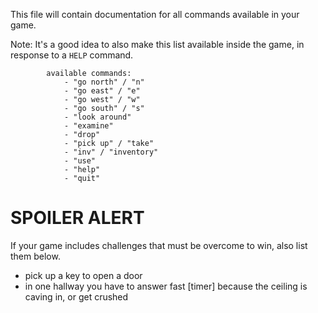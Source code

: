 This file will contain documentation for all commands available in your game.

Note:  It's a good idea to also make this list available inside the game, in response to a `HELP` command.

            available commands:
                - "go north" / "n"
                - "go east" / "e"
                - "go west" / "w"
                - "go south" / "s"
                - "look around"
                - "examine"
                - "drop"
                - "pick up" / "take"
                - "inv" / "inventory"
                - "use"
                - "help"
                - "quit"



# SPOILER ALERT

If your game includes challenges that must be overcome to win, also list them below.

- pick up a key to open a door
- in one hallway you have to answer fast [timer] because the ceiling is caving in, or get crushed 
